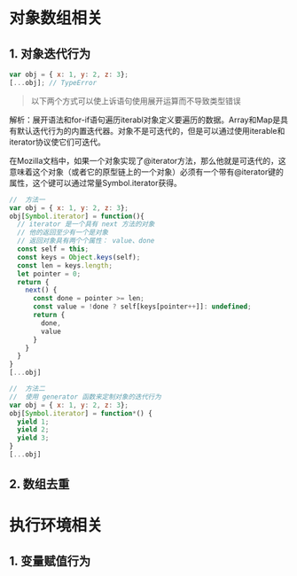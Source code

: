 
# 对象数组相关

## 1. 对象迭代行为

  ```javascript
  var obj = { x: 1, y: 2, z: 3};
  [...obj]; // TypeError
  ```
  > 以下两个方式可以使上诉语句使用展开运算而不导致类型错误

  解析：展开语法和for-if语句遍历iterabl对象定义要遍历的数据。Array和Map是具有默认迭代行为的内置迭代器。对象不是可迭代的，但是可以通过使用iterable和iterator协议使它们可迭代。

  在Mozilla文档中，如果一个对象实现了@iterator方法，那么他就是可迭代的，这意味着这个对象（或者它的原型链上的一个对象）必须有一个带有@iterator键的属性，这个键可以通过常量Symbol.iterator获得。

  ```javascript
  //  方法一
  var obj = { x: 1, y: 2, z: 3};
  obj[Symbol.iterator] = function(){
    // iterator 是一个具有 next 方法的对象
    // 他的返回至少有一个是对象
    // 返回对象具有两个个属性： value、done
    const self = this;
    const keys = Object.keys(self);
    const len = keys.length;
    let pointer = 0;
    return {
      next() {
        const done = pointer >= len;
        const value = !done ? self[keys[pointer++]]: undefined;
        return {
          done,
          value
        }
      }
    }
  }
  [...obj]
  ```

  ```javascript
  //  方法二
  //  使用 generator 函数来定制对象的迭代行为
  var obj = { x: 1, y: 2, z: 3};
  obj[Symbol.iterator] = function*() {
    yield 1;
    yield 2;
    yield 3;
  }
  [...obj]
  ```

## 2. 数组去重

# 执行环境相关

## 1. 变量赋值行为

  ```javascript
  
  ```